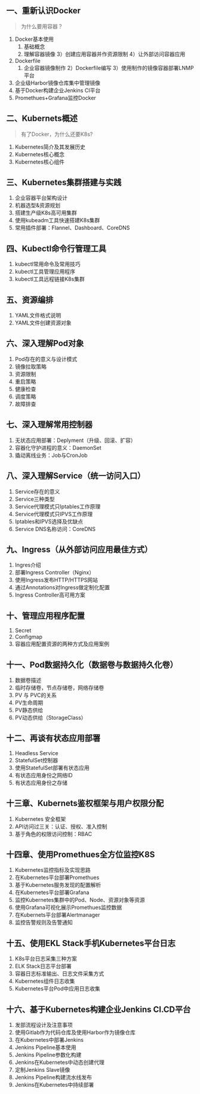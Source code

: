 ## 一、重新认识Docker

> 为什么要用容器？

1. Docker基本使用
   1) 基础概念
   2) 理解容器镜像
   3）创建应用容器并作资源限制
   4）让外部访问容器应用
2. Dockerfile
   1) 企业容器镜像制作
   2）Dockerfile编写
   3）使用制作的镜像容器部署LNMP平台
3. 企业级Harbor镜像仓库集中管理镜像
4. 基于Docker构建企业Jenkins CI平台
5. Promethues+Grafana监控Docker

## 二、Kubernets概述

> 有了Docker，为什么还要K8s?

1. Kubernetes简介及其发展历史
2. Kubernetes核心概念
3. Kubernetes核心组件

## 三、Kubernetes集群搭建与实践

1. 企业容器平台架构设计
2. 机器选型&资源规划
3. 搭建生产级K8s高可用集群
4. 使用kubeadm工具快速搭建K8s集群
5. 常用插件部署：Flannel、Dashboard、CoreDNS

## 四、Kubectl命令行管理工具

1. kubectl常用命令及常用技巧
2. kubectl工具管理应用程序
3. kubectl工具远程链接K8s集群

## 五、资源编排

1. YAML文件格式说明
2. YAML文件创建资源对象

## 六、深入理解Pod对象

1. Pod存在的意义与设计模式
2. 镜像拉取策略
3. 资源限制
4. 重启策略
5. 健康检查
6. 调度策略
7. 故障排查

## 七、深入理解常用控制器

1. 无状态应用部署：Deplyment（升级、回滚、扩容）
2. 容器化守护进程的意义：DaemonSet
3. 撬动离线业务：Job与CronJob

## 八、深入理解Service（统一访问入口）

1. Service存在的意义
2. Service三种类型
3. Service代理模式只Iptables工作原理
4. Service代理模式只IPVS工作原理
5. Iptables和IPVS选择及优缺点
6. Service DNS名称访问：CoreDNS

## 九、Ingress（从外部访问应用最佳方式）

1. Ingres介绍
2. 部署Ingress Controller（Nginx）
3. 使用Ingress发布HTTP/HTTPS网站
4. 通过Annotations对Ingress做定制化配置
5. Ingress Controller高可用方案

## 十、管理应用程序配置

1. Secret
2. Configmap
3. 容器应用配置资源的两种方式及应用案例

## 十一、Pod数据持久化（数据卷与数据持久化卷）

1. 数据卷描述
2. 临时存储卷，节点存储卷，网络存储卷
3. PV 与 PVC的关系
4. PV生命周期
5. PV静态供给
6. PV动态供给（StorageClass）

## 十二、再谈有状态应用部署

1. Headless Service
2. StatefulSet控制器
3. 使用StatefulSet部署有状态应用
4. 有状态应用身份之网络ID
5. 有状态应用身份之存储

## 十三章、Kubernets鉴权框架与用户权限分配

1. Kubernetes 安全框架
2. API访问过三关：认证、授权、准入控制
3. 基于角色的权限访问控制：RBAC

## 十四章、使用Promethues全方位监控K8S

1. Kubernetes监控指标及实现思路
2. 在Kubernetes平台部署Promethues
3. 基于Kubernetes服务发现的配置解析
4. 在Kubernetes平台部署Grafana
5. 监控Kubernetes集群中的Pod、Node、资源对象等资源
6. 使用Grafana可视化展示Promethues监控数据
7. 在Kubernets平台部署Alertmanager
8. 监控告警规则及告警通知

## 十五、使用EKL Stack手机Kubernetes平台日志

1. K8s平台日志采集三种方案
2. ELK Stack日志平台部署
3. 容器日志标准输出、日志文件采集方式
4. Kubernetes组件日志收集
5. Kubernetes平台Pod中应用日志收集

## 十六、基于Kubernetes构建企业Jenkins CI.CD平台

1. 发部流程设计及注意事项
2. 使用Gitlab作为代码仓库及使用Harbor作为镜像仓库
3. 在Kubernetes中部署Jenkins
4. Jenkins Pipeline基本使用
5. Jenkins Pipeline参数化构建
6. Jenkins在Kubernetes中动态创建代理
7. 定制Jenkins Slave镜像
8. Jenkins Pipeline构建流水线发布
9. Jenkins在Kubernetes中持续部署

